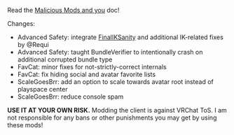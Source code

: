 Read the [Malicious Mods and you](https://github.com/knah/VRCMods/blob/master/Malicious-Mods.md) doc!

Changes:
 * Advanced Safety: integrate [FinalIKSanity](https://github.com/FenrixTheFox/FinalIKSanity) and additional IK-related fixes by @Requi
 * Advanced Safety: taught BundleVerifier to intentionally crash on additional corrupted bundle type
 * FavCat: minor fixes for not-strictly-correct internals
 * FavCat: fix hiding social and avatar favorite lists
 * ScaleGoesBrr: add an option to scale towards avatar root instead of playspace center
 * ScaleGoesBrr: reduce console spam

**USE IT AT YOUR OWN RISK.** Modding the client is against VRChat ToS. I am not responsible for any bans or other punishments you may get by using these mods!
